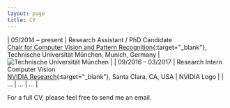 ```yaml
---
layout: page
title: CV
---
```


| 05/2014 – present | Research Assistant / PhD Candidate<br>[Chair for Computer Vision and Pattern Recognition](http://vision.in.tum.de/){:target="_blank"}, Technische Universität München, Munich, Germany | ![Technische Universität München](../img/cv_tum.jpg "Technische Universität München") |
| 09/2016 – 03/2017 | Research Intern Computer Vision<br>[NVIDIA Research](https://research.nvidia.com/){:target="_blank"}, Santa Clara, CA, USA | NVIDIA Logo |
| ... | ... | ... |

For a full CV, please feel free to send me an email.
